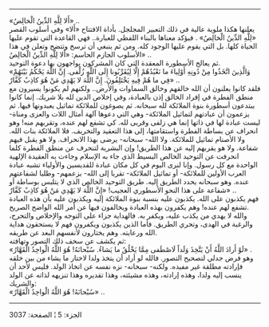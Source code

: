 ------------------------------------------------------------------------

«أَلا لِلَّهِ الدِّينُ الْخالِصُ» ..  
يعلنها هكذا ملوية عالية في ذلك التعبير المجلجل. بأداة الافتتاح «أَلا» وفي
أسلوب القصر «لِلَّهِ الدِّينُ الْخالِصُ» . فيؤكد معناها بالبناء اللفظي للعبارة..
فهي القاعدة التي تقوم عليها الحياة كلها. بل التي يقوم عليها الوجود كله.
ومن ثم ينبغي أن ترسخ وتتضح وتعلن في هذا الأسلوب الجازم الحاسم: «أَلا لِلَّهِ
الدِّينُ الْخالِصُ» ..  
ثم يعالج الأسطورة المعقدة التي كان المشركون يواجهون بها دعوة التوحيد.  
«وَالَّذِينَ اتَّخَذُوا مِنْ دُونِهِ أَوْلِياءَ ما نَعْبُدُهُمْ إِلَّا لِيُقَرِّبُونا إِلَى اللَّهِ زُلْفى. إِنَّ
اللَّهَ يَحْكُمُ بَيْنَهُمْ فِي ما هُمْ فِيهِ يَخْتَلِفُونَ. إِنَّ اللَّهَ لا يَهْدِي مَنْ هُوَ كاذِبٌ كَفَّارٌ»
..  
فلقد كانوا يعلنون أن الله خالقهم وخالق السماوات والأرض.. ولكنهم لم
يكونوا يسيرون مع منطق الفطرة في إفراد الخالق إذن بالعبادة، وفي إخلاص
الدين لله بلا شريك. إنما كانوا يبتدعون أسطورة بنوة الملائكة لله سبحانه.
ثم يصوغون للملائكة تماثيل يعبدونها فيها. ثم يزعمون أن عبادتهم لتماثيل
الملائكة- وهي التي دعوها آلهة أمثال اللات والعزى ومناة- ليست عبادة لها
في ذاتها إنما هي زلفى وقربى لله. كي تشفع لهم عنده، وتقربهم منه! وهو
انحراف عن بساطة الفطرة واستقامتها، إلى هذا التعقيد والتخريف. فلا
الملائكة بنات الله. ولا الأصنام تماثيل للملائكة. ولا الله- سبحانه- يرضى
بهذا الانحراف. ولا هو يقبل فيهم شفاعة. ولا هو يقربهم إليه عن هذا الطريق!
وإن البشرية لتنحرف عن منطق الفطرة كلما انحرفت عن التوحيد الخالص البسيط
الذي جاء به الإسلام وجاءت به العقيدة الإلهية الواحدة مع كل رسول. وإنا
لنرى اليوم في كل مكان عبادة للقديسين والأولياء تشبه عبادة العرب الأولين
للملائكة- أو تماثيل الملائكة- تقربا إلى الله- بزعمهم- وطلبا لشفاعتهم
عنده. وهو سبحانه يحدد الطريق إليه. طريق التوحيد الخالص الذي لا يتلبس
بوساطة أو شفاعة على هذا النحو الأسطوري العجيب! «إِنَّ اللَّهَ لا يَهْدِي مَنْ هُوَ
كاذِبٌ كَفَّارٌ» ..  
فهم يكذبون على الله. يكذبون عليه بنسبة بنوة الملائكة إليه ويكذبون عليه
بأن هذه العبادة تشفع لهم عنده! وهم يكفرون بهذه العبادة ويخالفون فيها عن
أمر الله الواضح الصريح.  
والله لا يهدي من يكذب عليه، ويكفر به. فالهداية جزاء على التوجه والإخلاص
والتحرج، والرغبة في الهدى، وتحري الطريق. فأما الذين يكذبون ويكفرون فهم
لا يستحقون هداية الله ورعايته. وهم يختارون لأنفسهم البعد عن طريقه.  
ثم يكشف عن سخف ذلك التصور وتهافته:  
«لَوْ أَرادَ اللَّهُ أَنْ يَتَّخِذَ وَلَداً لَاصْطَفى مِمَّا يَخْلُقُ ما يَشاءُ. سُبْحانَهُ! هُوَ اللَّهُ
الْواحِدُ الْقَهَّارُ» .  
وهو فرض جدلي لتصحيح التصور. فالله لو أراد أن يتخذ ولدا لاختار ما يشاء من
بين خلقه فإرادته مطلقة غير مفيده. ولكنه- سبحانه- نزه نفسه عن اتخاذ
الولد. فليس لأحد أن ينسب إليه ولدا، وهذه إرادته، وهذه مشيئته، وهذا
تقديره وهذا تنزيهه لذاته عن الولد والشريك:  
«سُبْحانَهُ! هُوَ اللَّهُ الْواحِدُ الْقَهَّارُ» ..

------------------------------------------------------------------------

الجزء: 5 ¦ الصفحة: 3037

